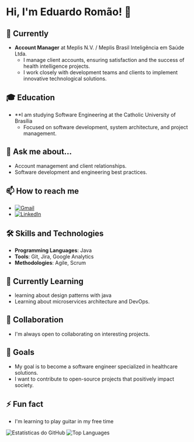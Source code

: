 # Hi, I'm Eduardo Romão! 👋

## 🔭 Currently
- **Account Manager** at Meplis N.V. / Meplis Brasil Inteligência em Saúde Ltda.
  - I manage client accounts, ensuring satisfaction and the success of health intelligence projects.
  - I work closely with development teams and clients to implement innovative technological solutions.

## 🎓 Education
- **I am studying Software Engineering at the Catholic University of Brasília
  - Focused on software development, system architecture, and project management.
    
## 💬 Ask me about...
- Account management and client relationships.
- Software development and engineering best practices.

## 📫 How to reach me
- [![Gmail](https://img.shields.io/badge/Gmail-D14836?style=for-the-badge&logo=gmail&logoColor=white)](mailto:romaoeduu@gmail.com)
- [![LinkedIn](https://img.shields.io/badge/LinkedIn-0077B5?style=for-the-badge&logo=linkedin&logoColor=white)](https://www.linkedin.com/in/eduardo-rom%C3%A3o-5b5409ab/)

## 🛠️ Skills and Technologies
- **Programming Languages**: Java
- **Tools**: Git, Jira, Google Analytics
- **Methodologies**: Agile, Scrum

## 🌱 Currently Learning
- learning about design patterns with java
- Learning about microservices architecture and DevOps.

## 🤝 Collaboration
- I'm always open to collaborating on interesting projects.

## 🎯 Goals
- My goal is to become a software engineer specialized in healthcare solutions.
- I want to contribute to open-source projects that positively impact society.

## ⚡ Fun fact
- I'm learning to play guitar in my free time

![Estatísticas do GitHub](https://github-readme-stats.vercel.app/api?username=Romaoedu&show_icons=true&theme=tokyonight&cache_seconds=86400)
![Top Languages](https://github-readme-stats.vercel.app/api/top-langs/?username=Romaoedu&layout=compact&theme=tokyonight)
